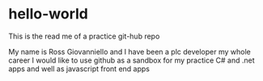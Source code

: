 # hello-world

This is the read me of a practice git-hub repo

My name is Ross Giovanniello and I have been a plc developer my whole career I would like to use github as a sandbox for my practice C# and .net apps and well as javascript front end apps






